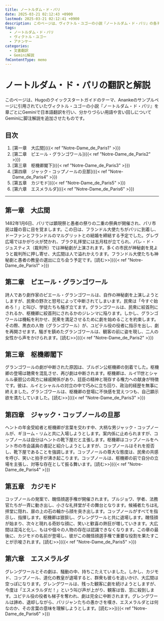 ```yaml
---
title: ノートルダム・ド・パリ
date: 2025-03-21 02:12:43 +0900
lastmod: 2025-03-21 02:12:41 +0900
description: このページは、ヴィクトル・ユゴーの小説『ノートルダム・ド・パリ』の各チャプターへのリンクと、その内容の要約を提供します。
tags:
  - ノートルダム・ド・パリ
  - ヴィクトル・ユゴー
  - アナンケー
categories:
  - 文書翻訳
  - Gemini解説
fmContentType: memo
---
```


# ノートルダム・ド・パリの翻訳と解説

このページは、Hugoのクイックスタートガイドのテーマ、Anankeのサンプルページに引用されていたヴィクトル・ユゴーの小説『ノートルダム・ド・パリ』を章ごとにGeminiで日本語翻訳を行い、分かりづらい用語や言い回しについてGeminiに脚注解説を追加させたものです。

## 目次

1. [第一章　大広間]({{< ref "Notre-Dame_de_Paris1" >}})
2. [第二章　ピエール・グランゴワール]({{< ref "Notre-Dame_de_Paris2" >}})
3. [第三章　枢機卿閣下]({{< ref "Notre-Dame_de_Paris3" >}})
4. [第四章　ジャック・コップノールの旦那]({{< ref "Notre-Dame_de_Paris4" >}})
5. [第五章　カジモド]({{< ref "Notre-Dame_de_Paris5" >}})
6. [第六章　エスメラルダ]({{< ref "Notre-Dame_de_Paris6" >}})

---

## 第一章　大広間

1482年1月6日、パリでは顕現祭と愚者の祭りの二重の祭典が開催され、パリ市民は鐘の音に目を覚まします。この日は、フランドル大使たちがパリに到着し、ドーファンとフランドルのマルグリットとの結婚を締結する予定でした。グレヴ広場ではかがり火が焚かれ、ブラク礼拝堂には五月柱が立てられ、パレ・ド・ジュスティス（裁判所）では神秘劇が上演されます。多くの市民が神秘劇を見ようと裁判所に押し寄せ、大広間は人で溢れかえります。フランドル大使たちも神秘劇と愚者の教皇の選出に立ち会う予定です。[読む>>]({{< ref "Notre-Dame_de_Paris1" >}})

## 第二章　ピエール・グランゴワール

詩人であり劇作家のピエール・グランゴワールは、自作の神秘劇を上演しようとしますが、民衆の野次と怒号によって中断されてしまいます。民衆は「今すぐ始めろ！」と叫び、学徒たちも騒ぎ立てます。グランゴワールは、民衆に絞首刑にされるか、枢機卿に絞首刑にされるかのジレンマに陥ります。しかし、グランゴワールは機転を利かせ、民衆を満足させるために劇を始めることを約束します。その際、黒衣の人物（グランゴワール）が、ユピテル役の役者に指示を出し、劇を再開させます。騒ぎを鎮めたグランゴワールは、観客の前に姿を現し、二人の女性から声をかけられます。[読む>>]({{< ref "Notre-Dame_de_Paris2" >}})

## 第三章　枢機卿閣下

グランゴワールの劇が中断された原因は、ブルボン公枢機卿の到着でした。枢機卿の登場は聴衆を混乱させ、再び劇は中断されます。枢機卿は、ルイ11世とシャルル豪胆公の両方に縁戚関係があり、廷臣の精神と現存する権力への献身が特徴です。彼は、ルイとシャルルの対立の中で巧みに立ち回り、政治的経歴を無事に終えました。グランゴワールは、枢機卿の登場に不快感を覚えつつも、自己顕示欲を満たしていました。[読む>>]({{< ref "Notre-Dame_de_Paris3" >}})

## 第四章　ジャック・コップノールの旦那

ヘントの年金受給者と枢機卿が言葉を交わす中、大柄な男ジャック・コップノールが、ギヨーム・リムと共に入場しようとします。案内係に止められますが、コップノールは自分はヘントの靴下屋だと主張します。枢機卿はコップノールをヘント市の市会議員の書記と紹介しようとしますが、コップノールはそれを拒否し、靴下屋であることを強調します。コップノールの尊大な態度は、民衆の共感を呼び、笑いと拍手が沸き起こります。コップノールは、枢機卿の前で自分の立場を主張し、対等な存在として振る舞います。[読む>>]({{< ref "Notre-Dame_de_Paris4" >}})

## 第五章　カジモド

コップノールの発案で、醜怪顔選手権が開催されます。ブルジョワ、学者、法務官たちが一斉に動き出し、小さな礼拝堂がその舞台となります。候補者たちは礼拝堂に隠れ、扉の上の石の輪から顔を突き出します。コップノールがすべてを指示し、指揮します。枢機卿は狼狽し、グレングワールと共に退場します。醜怪顔が始まり、次々と現れる奇妙な顔に、笑いと歓喜の熱狂が増していきます。大広間は混沌と化し、もはや個々の人物の存在は認識できなくなります。この章の最後に、カジモドの名前が登場し、彼がこの醜怪顔選手権で重要な役割を果たすことが示唆されます。[読む>>]({{< ref "Notre-Dame_de_Paris5" >}})

## 第六章　エスメラルダ

グレングワールとその劇は、騒動の中、持ちこたえていました。しかし、カジモド、コップノール、道化の教皇が退場すると、群衆も彼らを追いかけ、大広間は空っぽになります。グレングワールは、残った観客に劇を続けようとしますが、今度は「エスメラルダだ！」という叫び声が上がり、観客は皆、窓に殺到します。ユピテル役の役者も梯子を奪われ、劇は完全に中断されます。グレングワールは諦め、退却しながら、パリジャンたちの愚かさを嘆き、エスメラルダとは何なのか、その言葉の意味を理解しようとします。[読む>>]({{< ref "Notre-Dame_de_Paris6" >}})
